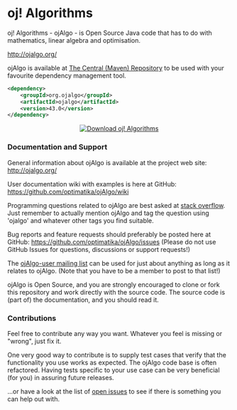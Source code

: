 # oj! Algorithms

oj! Algorithms - ojAlgo - is Open Source Java code that has to do with mathematics, linear algebra and optimisation.

http://ojalgo.org/

ojAlgo is available at [The Central (Maven) Repository](http://search.maven.org/#search%7Cga%7C1%7Cg%3A%22org.ojalgo%22%20AND%20a%3A%22ojalgo%22) to be used with your favourite dependency management tool.

```xml
<dependency>
    <groupId>org.ojalgo</groupId>
    <artifactId>ojalgo</artifactId>
    <version>43.0</version>
</dependency>
```

<p align="center">
<a href="https://sourceforge.net/projects/ojalgo/files/latest/download" rel="nofollow"><img alt="Download oj! Algorithms" src="https://a.fsdn.com/con/app/sf-download-button"></a>
</p>

### Documentation and Support

General information about ojAlgo is available at the project web site: http://ojalgo.org/

User documentation wiki with examples is here at GitHub: https://github.com/optimatika/ojAlgo/wiki

Programming questions related to ojAlgo are best asked at [stack overflow](https://stackoverflow.com/search?tab=newest&q=ojalgo). Just remember to actually mention ojAlgo and tag the question using 'ojalgo' and whatever other tags you find suitable.

Bug reports and feature requests should preferably be posted here at GitHub: https://github.com/optimatika/ojAlgo/issues
(Please do not use GitHub Issues for questions, discussions or support requests!)

The [ojAlgo-user mailing list](https://sourceforge.net/p/ojalgo/mailman/ojalgo-user/) can be used for just about anything as long as it relates to ojAlgo. (Note that you have to be a member to post to that list!)

ojAlgo is Open Source, and you are strongly encouraged to clone or fork this repository and work directly with the source code. The source code is (part of) the documentation, and you should read it.

### Contributions

Feel free to contribute any way you want. Whatever you feel is missing or "wrong", just fix it.

One very good way to contribute is to supply test cases that verify that the functionality you use works as expected. The ojAlgo code base is often refactored. Having tests specific to your use case can be very beneficial (for you) in assuring future releases.

...or have a look at the list of [open issues](https://github.com/optimatika/ojAlgo/issues) to see if there is something you can help out with.
